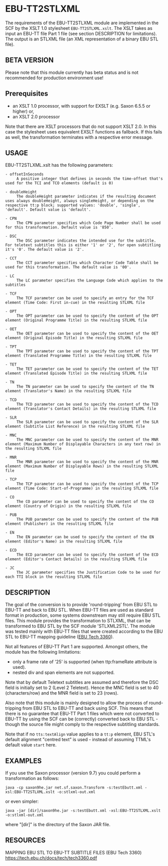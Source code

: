# EBU-TT2STLXML
The requirements of the EBU-TT2STLXML module are implemented in the SCF
by the XSLT 1.0 stylesheet `EBU-TT2STLXML.xslt`. The XSLT takes as input
an EBU-TT file Part 1 file (see section DESCRIPTION for limitations).
The output is an STLXML file (an XML representation of a binary EBU STL
file).

## BETA VERSION
Please note that this module currently has beta status and is not
recommended for production environment use!

## Prerequisites
- an XSLT 1.0 processor, with support for EXSLT (e.g. Saxon 6.5.5 or higher) or,
- an XSLT 2.0 processor

Note that there are XSLT processors that do not support XSLT 2.0. In
this case the stylesheet uses equivalent EXSLT functions as fallback.
If this fails as well, the transformation terminates with a respective
error message.

## USAGE
EBU-TT2STLXML.xslt has the following parameters:

    - offsetInSeconds  
         A positive integer that defines in seconds the time-offset that's used for the TCI and TCO elements (default is 0)
         
    - doubleHeight
    	 The doubleHeight parameter indicates if the resulting document uses always doubleHeight, always singleHeight, or depending on the respective tt:p block; supported values: 'double', 'single', 'default'. Default value is 'default'.

    - CPN
    	 The CPN parameter specifies which Code Page Number shall be used for this transformation. Default value is '850'.

    - DSC
  		 The DSC parameter indicates the intended use for the subtitle. For teletext subtitles this is either '1' or '2', for open subtitling it's '0'. The default value is '2'.

    - CCT
    	 The CCT parameter specifies which Character Code Table shall be used for this transformation. The default value is '00'.

    - LC
    	 The LC parameter specifies the Language Code which applies to the subtitles

    - TCF
         The TCF parameter can be used to specify an entry for the TCF element (Time Code: First in-cue) in the resulting STLXML file

    - OPT
         The OPT parameter can be used to specify the content of the OPT element (Original Programme Title) in the resulting STLXML file 

    - OET
         The OET parameter can be used to specify the content of the OET element (Original Episode Title) in the resulting STLXML file 

    - TPT
         The TPT parameter can be used to specify the content of the TPT element (Translated Programme Title) in the resulting STLXML file 

    - TET
         The TET parameter can be used to specify the content of the TET element (Translated Episode Title) in the resulting STLXML file 

    - TN
         The TN parameter can be used to specify the content of the TN element (Translator's Name) in the resulting STLXML file 

    - TCD
         The TCD parameter can be used to specify the content of the TCD element (Translator's Contact Details) in the resulting STLXML file 

    - SLR
         The SLR parameter can be used to specify the content of the SLR element (Subtitle List Reference) in the resulting STLXML file 

    - MNC
         The MNC parameter can be used to specify the content of the MNR element (Maximum Number of Displayable Characters in any text row) in the resulting STLXML file 

    - MNR
         The MNR parameter can be used to specify the content of the MNR element (Maximum Number of Displayable Rows) in the resulting STLXML file 

    - TCP
         The TCP parameter can be used to specify the content of the TCP element (Time Code: Start-of-Programme) in the resulting STLXML file

    - CO
         The CO parameter can be used to specify the content of the CO element (Country of Origin) in the resulting STLXML file 

    - PUB
         The PUB parameter can be used to specify the content of the PUB element (Publisher) in the resulting STLXML file 

    - EN
         The EN parameter can be used to specify the content of the EN element (Editor's Name) in the resulting STLXML file 

    - ECD
    	 The ECD parameter can be used to specify the content of the ECD element (Editor's Contact Details) in the resulting STLXML file 

    - JC
    	 The JC parameter specifies the Justification Code to be used for each TTI block in the resulting STLXML file



## DESCRIPTION
The goal of the conversion is to provide 'round-tripping' from EBU STL
to EBU-TT and back to EBU STL. When EBU-TT files are used as standard
format in production, some systems downstream may still require EBU STL
files. This module provides the transformation to STLXML, that can be
transformed to EBU STL by the SCF module 'STLXML2STL'. The module was
tested mainly with EBU-TT files that were created according to the EBU
STL to EBU-TT mapping guideline ([EBU Tech 3360](https://tech.ebu.ch/docs/tech/tech3360.pdf)).

Not all features of EBU-TT Part 1 are supported. Amongst others, the
module has the following limitations:
* only a frame rate of '25' is supported (when ttp:frameRate attribute
  is used). 
* nested div and span elements are not supported.

Note that by default Teletext subtitles are assumed and therefore the
DSC field is initially set to 2 (Level 2 Teletext). Hence the MNC field
is set to 40 (characters/row) and the MNR field is set to 23 (rows).

Also note that this module is mainly designed to allow the process of
round-tripping from EBU STL to EBU-TT and back using SCF. This means
that there is no guarantee that EBU-TT Part 1 files which were not
converted to EBU-TT by using the SCF can be (correctly) converted back
to EBU STL - though the source file might comply to the respective
subtitling standards.

Note that if no `tts:textAlign` value applies to a `tt:p` element, EBU
STL's default alignment "centred text" is used - instead of assuming
TTML's default value `start` here.


## EXAMPLES
If you use the Saxon processor (version 9.7) you could perform a
transformation as follows:

    java -cp saxon9he.jar net.sf.saxon.Transform -s:testEbutt.xml -xsl:EBU-TT2STLXML.xslt -o:stlxml-out.xml

or even simpler:

    java -jar [dir]/saxon9he.jar -s:testEbutt.xml -xsl:EBU-TT2STLXML.xslt -o:stlxml-out.xml

where "[dir]" is the directory of the Saxon JAR file.

## RESOURCES      
MAPPING EBU STL TO EBU-TT SUBTITLE FILES (EBU Tech 3360) https://tech.ebu.ch/docs/tech/tech3360.pdf
